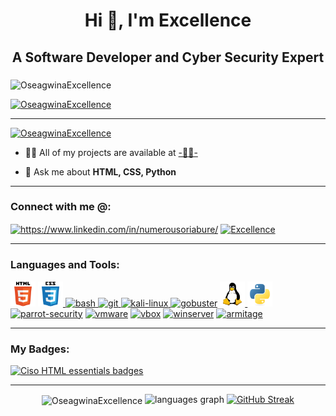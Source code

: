 <h1 align="center">Hi 👋, I'm Excellence</h1>
<h2 align="center">A Software Developer and Cyber Security Expert</h2>

###
<p align="left"> <img src="https://komarev.com/ghpvc/?username=OseagwinaExcellence&label=Profile%20views&color=0e75b6&style=flat" alt="OseagwinaExcellence" /> </p>

<p align="left"> <a href="https://github.com/ryo-ma/github-profile-trophy"><img src="https://github-profile-trophy.vercel.app/?username=OseagwinaExcellence" alt="OseagwinaExcellence" /></a></p>

<hr>
<p align="left"> <a href="https://x.com/Encrypt_Defi" target="blank"> <img src="https://img.shields.io/twitter/follow/Encrypt_Defi?logo=twitter&style=for-the-badge/" alt="OseagwinaExcellence" /></a> </p>

- 👨‍💻 All of my projects are available at [-👨‍💻-](https://github.com/OseagwinaExcellence?tab=repositories)

- 💬 Ask me about **HTML, CSS, Python**
 
<hr>
<h3 align="left">Connect with me @:</h3>
<p align="left">
<a href="https://www.linkedin.com/in/oseagwina-excellence-oseobulu-046204306/" target="blank"><img align="center" src="https://raw.githubusercontent.com/rahuldkjain/github-profile-readme-generator/master/src/images/icons/Social/linked-in-alt.svg" alt="https://www.linkedin.com/in/numerousoriabure/" height="30" width="40" /></a>
  <a href="https://x.com/Encrypt_Defi" target="blank"><img align="center" src="https://www.thinkdesignagency.co.uk/wp-content/uploads/2023/07/Twitter-rebrands-as-X.jpg" alt="Excellence" height="50" width="50" /></a>
</p>
<hr>
<h3 align="left">Languages and Tools:</h3>
<p align="left">
<a href="https://www.w3.org/html/" target="_blank" rel="noreferrer"> <img src="https://raw.githubusercontent.com/devicons/devicon/master/icons/html5/html5-original-wordmark.svg" alt="html5" width="40" height="40" title="HTML"/></a> <a href="https://www.w3schools.com/css/" target="_blank" rel="noreferrer"> <img src="https://raw.githubusercontent.com/devicons/devicon/master/icons/css3/css3-original-wordmark.svg" alt="css3" width="40" height="40" title="CSS"/> </a> <a href="https://www.gnu.org/software/bash/" target="_blank" rel="noreferrer"> <img src="https://www.vectorlogo.zone/logos/gnu_bash/gnu_bash-icon.svg" alt="bash" width="40" height="40" title="Bash"/> </a>  <a href="https://git-scm.com/" target="_blank" rel="noreferrer"> <img src="https://www.vectorlogo.zone/logos/git-scm/git-scm-icon.svg" alt="git" width="40" height="40" title="Git"/> </a> <a href="https://www.kali.org/" target="_blank" rel="noreferrer"><img src="https://toppng.com/uploads/preview/kali-linux-logo-11562915225uyursxhbp6.png" alt="kali-linux" width="40px" height="40px" title="Kali Linux"/> <a href="https://www.kali.org/tools/gobuster/" target="_blank"><img src="https://encrypted-tbn0.gstatic.com/images?q=tbn:ANd9GcTjhC7RV8oLTimZlpaJ76iVybbe6FcKCbsF5Q&s" alt="gobuster" width="40px" height="40px" title="Gobuster"/></a> <a href="https://www.linux.org/" target="_blank" rel="noreferrer"> <img src="https://raw.githubusercontent.com/github/explore/refs/heads/main/topics/linux/linux.png" alt="linux" width="40" height="40" title="Linux"/> <a href="https://www.python.org" target="_blank" rel="noreferrer"> <img src="https://raw.githubusercontent.com/devicons/devicon/master/icons/python/python-original.svg" alt="python" width="40" height="40" title="Python"/> </a> <a href="https://parrotsec.org/" target="_blank" rel="noreferrer"><img src="https://avatars.githubusercontent.com/u/8180780?s=200&v=4" title="Parrot Security" alt="parrot-security" width="40px" height="40px"/></a> <a href="https://www.vmware.com/" target="_blank"><img src="https://encrypted-tbn0.gstatic.com/images?q=tbn:ANd9GcTecHZN5KbzmQaEZfFBbbQRqkacZ3DckpRPVQ&s" alt="vmware" title="VMware Workstation" width="40px" height="40px"/></a> <a href="https://www.virtualbox.org/" target="_blank"><img src="https://www.unixtutorial.org/images/software/virtualbox-logo.png" alt="vbox" title="VitrualBox" width="40px" height="40px"/></a> <a href="https://www.microsoft.com/en-us/windows-server" target="_blank"><img src="https://datascientest.com/en/files/2024/05/windows-server-datascientest.jpg" alt="winserver" title="Windows Server" width="70px" height="70px"/></a> <a href="https://www.kali.org/tools/armitage/" target="_blank"><img src="https://encrypted-tbn0.gstatic.com/images?q=tbn:ANd9GcRUapDKiKgnJ7hAiAUV78nOIepyVgchVK2EAA&s" alt="armitage" title="Armitage" width="40px" height="40px"/></a> </p>
<hr>
 <h3>My Badges:</h3>
  <p><a href="https://www.credly.com/badges/fdd7cc63-13bc-44de-9bdc-642fa27fa2fd/public_url" target="_blank"><img src="https://images.credly.com/images/b1c17d0c-e76b-45fc-9b28-87b01ae1caf3/blob" alt="Ciso HTML essentials badges" width="90px" height="90px"/></a></p>
 <hr>
<div align="center">
  <img align="center" 
    src="https://github-readme-stats.vercel.app/api?username=OseagwinaExcellence&show_icons=true&locale=en&bg_color=000000&theme=dark" 
    alt="OseagwinaExcellence" />
  <img 
    src="https://github-readme-stats.vercel.app/api/top-langs?username=OseagwinaExcellence&locale=en&hide_title=false&layout=compact&card_width=320&langs_count=5&theme=dracula&hide_border=false&order=2&bg_color=000000" 
    height="150" 
    alt="languages graph"  
  />
  <a href="https://git.io/streak-stats">
    <img 
      src="https://streak-stats.demolab.com?user=OseagwinaExcellence&theme=dracula&background=000000" 
      alt="GitHub Streak" 
    />
  </a>
</div>
